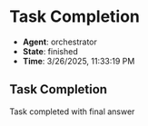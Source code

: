 # Task Completion

- **Agent**: orchestrator
- **State**: finished
- **Time**: 3/26/2025, 11:33:19 PM

## Task Completion

Task completed with final answer

